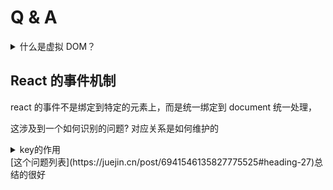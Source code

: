 # Q & A

<details>
  <summary>什么是虚拟 DOM？</summary>
  <div>DOM在内存中的表示，是符合框架本身需要的DOM的另一种描述</div>
</details>

## React 的事件机制

react 的事件不是绑定到特定的元素上，而是统一绑定到 document 统一处理，

这涉及到一个如何识别的问题? 对应关系是如何维护的

<details>
  <summary>key的作用</summary>
  <div></div>
</details>
[这个问题列表](https://juejin.cn/post/6941546135827775525#heading-27)总结的很好
